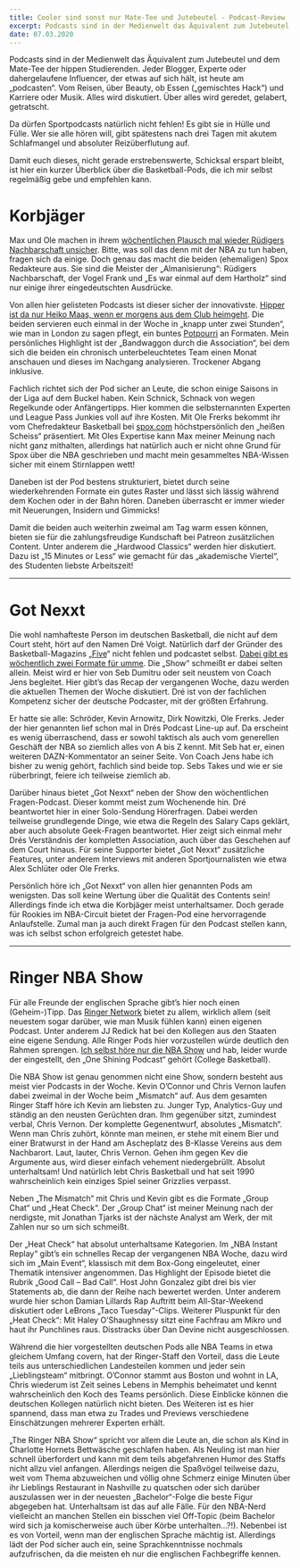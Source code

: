 ```yaml
---
title: Cooler sind sonst nur Mate-Tee und Jutebeutel - Podcast-Review
excerpt: Podcasts sind in der Medienwelt das Äquivalent zum Jutebeutel und dem Mate-Tee der hippen Studierenden. Jeder Blogger, Experte oder dahergelaufene Influencer, der etwas auf sich hält, ist heute am „podcasten“. Vom Reisen, über Beauty, ob Essen („gemischtes Hack“) und Karriere oder Musik. Alles wird diskutiert. Über alles wird geredet, gelabert, getratscht. Da dürfen Sportpodcasts natürlich nicht fehlen! Es gibt sie in Hülle und Fülle. Wer sie alle hören will, gibt spätestens nach drei Tagen mit akutem Schlafmangel und absoluter Reizüberflutung auf.
date: 07.03.2020
---
```


Podcasts sind in der Medienwelt das Äquivalent zum Jutebeutel und dem Mate-Tee der hippen Studierenden. Jeder Blogger, Experte oder dahergelaufene Influencer, der etwas auf sich hält, ist heute am „podcasten“. Vom Reisen, über Beauty, ob Essen („gemischtes Hack“) und Karriere oder Musik. Alles wird diskutiert. Über alles wird geredet, gelabert, getratscht.

Da dürfen Sportpodcasts natürlich nicht fehlen! Es gibt sie in Hülle und Fülle. Wer sie alle hören will, gibt spätestens nach drei Tagen mit akutem Schlafmangel und absoluter Reizüberflutung auf.

Damit euch dieses, nicht gerade erstrebenswerte, Schicksal erspart bleibt, ist hier ein kurzer Überblick über die Basketball-Pods, die ich mir selbst regelmäßig gebe und empfehlen kann.

# Korbjäger

Max und Ole machen in ihrem [wöchentlichen Plausch mal wieder Rüdigers Nachbarschaft unsicher](https://podcast4338ea.podigee.io/). Bitte, was soll das denn mit der NBA zu tun haben, fragen sich da einige. Doch genau das macht die beiden (ehemaligen) Spox Redakteure aus. Sie sind die Meister der „Almanisierung“: Rüdigers Nachbarschaft, der Vogel Frank und „Es war einmal auf dem Hartholz“ sind nur einige ihrer eingedeutschten Ausdrücke.

Von allen hier gelisteten Podcasts ist dieser sicher der innovativste. [Hipper ist da nur Heiko Maas, wenn er morgens aus dem Club heimgeht](https://sz-magazin.sueddeutsche.de/vorgeknoepft-die-modekolumne/hipster-nach-maas-86319). Die beiden servieren euch einmal in der Woche in „knapp unter zwei Stunden“, wie man in London zu sagen pflegt, ein buntes [Potpourri](https://www.duden.de/rechtschreibung/Potpourri) an Formaten. Mein persönliches Highlight ist der „Bandwaggon durch die Association“, bei dem sich die beiden ein chronisch unterbeleuchtetes Team einen Monat anschauen und dieses im Nachgang analysieren. Trockener Abgang inklusive.

Fachlich richtet sich der Pod sicher an Leute, die schon einige Saisons in der Liga auf dem Buckel haben. Kein Schnick, Schnack von wegen Regelkunde oder Anfängertipps. Hier kommen die selbsternannten Experten und League Pass Junkies voll auf ihre Kosten. Mit Ole Frerks bekommt ihr vom Chefredakteur Basketball bei [spox.com](https://www.spox.com/de/) höchstpersönlich den „heißen Scheiss“ präsentiert. Mit Oles Expertise kann Max meiner Meinung nach nicht ganz mithalten, allerdings hat natürlich auch er nicht ohne Grund für Spox über die NBA geschrieben und macht mein gesammeltes NBA-Wissen sicher mit einem Stirnlappen wett!

Daneben ist der Pod bestens strukturiert, bietet durch seine wiederkehrenden Formate ein gutes Raster und lässt sich lässig während dem Kochen oder in der Bahn hören. Daneben überrascht er immer wieder mit Neuerungen, Insidern und Gimmicks!

Damit die beiden auch weiterhin zweimal am Tag warm essen können, bieten sie für die zahlungsfreudige Kundschaft bei Patreon zusätzlichen Content. Unter anderem die „Hardwood Classics“ werden hier diskutiert. Dazu ist „15 Minutes or Less“ wie gemacht für das „akademische Viertel“, des Studenten liebste Arbeitszeit!

----------

# Got Nexxt

Die wohl namhafteste Person im deutschen Basketball, die nicht auf dem Court steht, hört auf den Namen Dré Voigt. Natürlich darf der Gründer des Basketball-Magazins „[Five](https://www.kickz.com/de/support/static/FIVE)“ nicht fehlen und podcastet selbst. [Dabei gibt es wöchentlich zwei Formate für umme](http://gotnexxt.de/). Die „Show“ schmeißt er dabei selten allein. Meist wird er hier von Seb Dumitru oder seit neustem von Coach Jens begleitet. Hier gibt’s das Recap der vergangenen Woche, dazu werden die aktuellen Themen der Woche diskutiert. Dré ist von der fachlichen Kompetenz sicher der deutsche Podcaster, mit der größten Erfahrung.

Er hatte sie alle: Schröder, Kevin Arnowitz, Dirk Nowitzki, Ole Frerks. Jeder der hier genannten lief schon mal in Drés Podcast Line-up auf. Da erscheint es wenig überraschend, dass er sowohl taktisch als auch vom generellen Geschäft der NBA so ziemlich alles von A bis Z kennt. Mit Seb hat er, einen weiteren DAZN-Kommentator an seiner Seite. Von Coach Jens habe ich bisher zu wenig gehört, fachlich sind beide top. Sebs Takes und wie er sie rüberbringt, feiere ich teilweise ziemlich ab.

Darüber hinaus bietet „Got Nexxt“ neben der Show den wöchentlichen Fragen-Podcast. Dieser kommt meist zum Wochenende hin. Dré beantwortet hier in einer Solo-Sendung Hörerfragen. Dabei werden teilweise grundlegende Dinge, wie etwa die Regeln des Salary Caps geklärt, aber auch absolute Geek-Fragen beantwortet. Hier zeigt sich einmal mehr Drés Verständnis der kompletten Association, auch über das Geschehen auf dem Court hinaus. Für seine Supporter bietet „Got Nexxt“ zusätzliche Features, unter anderem Interviews mit anderen Sportjournalisten wie etwa Alex Schlüter oder Ole Frerks.

Persönlich höre ich „Got Nexxt“ von allen hier genannten Pods am wenigsten. Das soll keine Wertung über die Qualität des Contents sein! Allerdings finde ich etwa die Korbjäger meist unterhaltsamer. Doch gerade für Rookies im NBA-Circuit bietet der Fragen-Pod eine hervorragende Anlaufstelle. Zumal man ja auch direkt Fragen für den Podcast stellen kann, was ich selbst schon erfolgreich getestet habe.

----------

# Ringer NBA Show

Für alle Freunde der englischen Sprache gibt’s hier noch einen (Geheim-)Tipp. Das [Ringer Network](https://www.theringer.com/) bietet zu allem, wirklich allem (seit neuestem sogar darüber, wie man Musik fühlen kann) einen eigenen Podcast. Unter anderem JJ Redick hat bei den Kollegen aus den Staaten eine eigene Sendung. Alle Ringer Pods hier vorzustellen würde deutlich den Rahmen sprengen. [Ich selbst höre nur die NBA Show](https://www.theringer.com/the-nba-show) und hab, leider wurde der eingestellt, den „One Shining Podcast“ gehört (College Basketball).

Die NBA Show ist genau genommen nicht eine Show, sondern besteht aus meist vier Podcasts in der Woche. Kevin O’Connor und Chris Vernon laufen dabei zweimal in der Woche beim „Mismatch“ auf. Aus dem gesamten Ringer Staff höre ich Kevin am liebsten zu. Junger Typ, Analytics-Guy und ständig an den neusten Gerüchten dran. Ihm gegenüber sitzt, zumindest verbal, Chris Vernon. Der komplette Gegenentwurf, absolutes „Mismatch“. Wenn man Chris zuhört, könnte man meinen, er stehe mit einem Bier und einer Bratwurst in der Hand am Ascheplatz des B-Klasse Vereins aus dem Nachbarort. Laut, lauter, Chris Vernon. Gehen ihm gegen Kev die Argumente aus, wird dieser einfach vehement niedergebrüllt. Absolut unterhaltsam! Und natürlich lebt Chris Basketball und hat seit 1990 wahrscheinlich kein einziges Spiel seiner Grizzlies verpasst.

Neben „The Mismatch“ mit Chris und Kevin gibt es die Formate „Group Chat“ und „Heat Check“. Der „Group Chat“ ist meiner Meinung nach der nerdigste, mit Jonathan Tjarks ist der nächste Analyst am Werk, der mit Zahlen nur so um sich schmeißt.

Der „Heat Check“ hat absolut unterhaltsame Kategorien. Im „NBA Instant Replay“ gibt’s ein schnelles Recap der vergangenen NBA Woche, dazu wird sich im „Main Event“, klassisch mit dem Box-Gong eingeleutet, einer Thematik intensiver angenommen. Das Highlight der Episode bietet die Rubrik „Good Call – Bad Call“. Host John Gonzalez gibt drei bis vier Statements ab, die dann der Reihe nach bewertet werden. Unter anderem wurde hier schon Damian Lillards Rap Auftritt beim All-Star-Weekend diskutiert oder LeBrons „Taco Tuesday“-Clips. Weiterer Pluspunkt für den „Heat Check“: Mit Haley O’Shaughnessy sitzt eine Fachfrau am Mikro und haut ihr Punchlines raus. Disstracks über Dan Devine nicht ausgeschlossen.

Während die hier vorgestellten deutschen Pods alle NBA Teams in etwa gleichem Umfang covern, hat der Ringer-Staff den Vorteil, dass die Leute teils aus unterschiedlichen Landesteilen kommen und jeder sein „Lieblingsteam“ mitbringt. O’Connor stammt aus Boston und wohnt in LA, Chris wiederum ist Zeit seines Lebens in Memphis beheimatet und kennt wahrscheinlich den Koch des Teams persönlich. Diese Einblicke können die deutschen Kollegen natürlich nicht bieten. Des Weiteren ist es hier spannend, dass man etwa zu Trades und Previews verschiedene Einschätzungen mehrerer Experten erhält.

„The Ringer NBA Show“ spricht vor allem die Leute an, die schon als Kind in Charlotte Hornets Bettwäsche geschlafen haben. Als Neuling ist man hier schnell überfordert und kann mit dem teils abgefahrenen Humor des Staffs nicht allzu viel anfangen. Allerdings neigen die Spaßvögel teilweise dazu, weit vom Thema abzuweichen und völlig ohne Schmerz einige Minuten über ihr Lieblings Restaurant in Nashville zu quatschen oder sich darüber auszulassen wer in der neuesten „Bachelor“-Folge die beste Figur abgegeben hat. Unterhaltsam ist das auf alle Fälle. Für den NBA-Nerd vielleicht an manchen Stellen ein bisschen viel Off-Topic (beim Bachelor wird sich ja komischerweise auch über Körbe unterhalten…?!). Nebenbei ist es von Vorteil, wenn man der englischen Sprache mächtig ist. Allerdings lädt der Pod sicher auch ein, seine Sprachkenntnisse nochmals aufzufrischen, da die meisten eh nur die englischen Fachbegriffe kennen.
